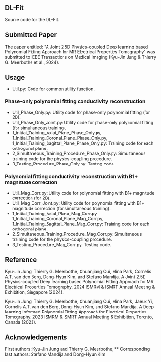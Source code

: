 ## DL-Fit
Source code for the DL-Fit.


## Submitted Paper
The paper entitled: "A Joint 2.5D Physics-coupled Deep learning based Polynomial Fitting Approach for MR Electrical Properties Tomography" was submitted to IEEE Transactions on Medical Imaging (Kyu-Jin Jung & Thierry G. Meerbothe et al., 2024).


## Usage
* Util.py: Code for common utility function.

### Phase-only polynomial fitting conductivity reconstruction 
* Util_Phase_Only.py: Utility code for phase-only polynomial fitting (for 2D).
* Util_Phase_Only_Joint.py: Utility code for phase-only polynomial fitting (for simultaneous training).
* 1_Initial_Training_Axial_Plane_Phase_Only.py, 1_Initial_Training_Coronal_Plane_Phase_Only.py, 1_Initial_Training_Sagittal_Plane_Phase_Only.py: Training code for each orthogonal plane.
* 2_Simultaneous_Training_Procedure_Phase_Only.py: Simultaneous training code for the physics-coupling procedure.
* 3_Testing_Procedure_Phase_Only.py: Testing code.

### Polynomial fitting conductivity reconstruction with B1+ magnitude correction 
* Util_Mag_Corr.py: Utility code for polynomial fitting with B1+ magnitude correction (for 2D).
* Util_Mag_Corr_Joint.py: Utility code for polynomial fitting with B1+ magnitude correction (for simultaneous training).
* 1_Initial_Training_Axial_Plane_Mag_Corr.py, 1_Initial_Training_Coronal_Plane_Mag_Corr.py, 1_Initial_Training_Sagittal_Plane_Mag_Corr.py: Training code for each orthogonal plane.
* 2_Simultaneous_Training_Procedure_Mag_Corr.py: Simultaneous training code for the physics-coupling procedure.
* 3_Testing_Procedure_Mag_Corr.py: Testing code.


## Reference
Kyu-Jin Jung, Thierry G. Meerbothe,  Chuanjiang Cui, Mina Park, Cornelis A.T. van den Berg, Dong-Hyun Kim, and Stefano Mandija. A Joint 2.5D Physics-coupled Deep learning based Polynomial Fitting Approach for MR Electrical Properties Tomography. 2024 ISMRM & ISMRT Annual Meeting & Exhibition, Singapore (2024).

Kyu-Jin Jung, Thierry G. Meerbothe,  Chuanjiang Cui, Mina Park, Jaeuk Yi, Cornelis A.T. van den Berg, Dong-Hyun Kim, and Stefano Mandija. A Deep learning informed Polynomial Fitting Approach for Electrical Properties Tomography. 2023 ISMRM & ISMRT Annual Meeting & Exhibition, Toronto, Canada (2023).

## Acknowledgements
First authors: Kyu-Jin Jung and Thierry G. Meerbothe; ** Corresponding last authors: Stefano Mandija and Dong-Hyun Kim

